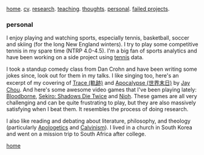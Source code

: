 [home](./). [cv](./assets/files/CV.pdf). [research](./research.md). [teaching](./teaching.md). [thoughts](./thought.md). [personal](./hobby.md). [failed projects](./failed.md).

### personal

I enjoy playing and watching sports, especially tennis, basketball, soccer and skiing (for the long New England winters). I try to play some competitive tennis in my spare time (NTRP 4.0-4.5). I'm a big fan of sports analytics and have been working on a side project using [tennis](/assets/files/tennis_poster.pdf) data.

<!--and [basketball](/assets/files/bball.md) -->

I took a standup comedy class from Dan Crohn and have been writing some jokes since, look out for them in my talks. I like singing too, here's an excerpt of my covering of [Trace (軌跡)](/assets/files/179LincolnSt4.m4a) and [Apocalypse (世界末日)](/assets/files/sjmr.m4a) by [Jay Chou](https://en.wikipedia.org/wiki/Jay_Chou). And here's some awesome video games that I've been playing lately: [Bloodborne](https://en.wikipedia.org/wiki/Bloodborne), [Sekiro: Shadows Die Twice](https://en.wikipedia.org/wiki/Sekiro:_Shadows_Die_Twice) and [Nioh](https://en.wikipedia.org/wiki/Nioh). These games are all very challenging and can be quite frustrating to play, but they are also massively satisfying when I beat them. It resembles the process of doing research. 

I also like reading and debating about literature, philosophy, and theology (particularly [Apologetics](https://en.wikipedia.org/wiki/Apologetics) and [Calvinism](https://en.wikipedia.org/wiki/Calvinism)). I lived in a church in South Korea and went on a mission trip to South Africa after college.



 

[home](./)
